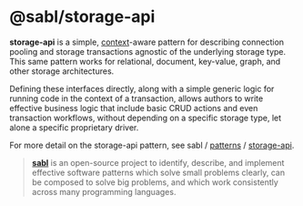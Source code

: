# @sabl/storage-api 

**storage-api** is a simple, [context](https://github.com/libsabl/patterns/blob/main/patterns/context.md)-aware pattern for describing connection pooling and storage transactions agnostic of the underlying storage type. This same pattern works for relational, document, key-value, graph, and other storage architectures. 

Defining these interfaces directly, along with a simple generic logic for running code in the context of a transaction, allows authors to write effective business logic that include basic CRUD actions and even transaction workflows, without depending on a specific storage type, let alone a specific proprietary driver.
  
For more detail on the storage-api pattern, see sabl / [patterns](https://github.com/libsabl/patterns#patterns) / [storage-api](https://github.com/libsabl/patterns/blob/main/patterns/storage-api.md).

<!-- BEGIN:REMOVE_FOR_NPM -->
> [**sabl**](https://github.com/libsabl/patterns) is an open-source project to identify, describe, and implement effective software patterns which solve small problems clearly, can be composed to solve big problems, and which work consistently across many programming languages.
